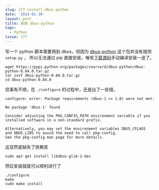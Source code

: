 ```yaml
---
slug: 177-install-dbus-python
date: '2014-01-30'
layout: post
title: 安装 dbus-python
tags:
  - Python
issue: 177
---
```


写一个 python 脚本需要用到 dbus，但因为 [dbus-python] 这个包并没有提供 `setup.py` ，
所以无法通过 pip 直接安装，唯有[下载源码][src]手动编译安装一途了。

    wget https://pypi.python.org/packages/source/d/dbus-python/dbus-python-0.84.0.tar.gz
    tar zxvf dbus-python-0.84.0.tar.gz
    cd dbus-python-0.84.0

但事有不顺，在 `./configure` 的过程中，还是出了一些错。

    configure: error: Package requirements (dbus-1 >= 1.0) were not met:

    No package 'dbus-1' found

    Consider adjusting the PKG_CONFIG_PATH environment variable if you
    installed software in a non-standard prefix.

    Alternatively, you may set the environment variables DBUS_CFLAGS
    and DBUS_LIBS to avoid the need to call pkg-config.
    See the pkg-config man page for more details.

这显然是缺失了依赖库

    sudo apt-get install libdbus-glib-1-dev

然后安装就就可以顺利进行了

    ./configure
    make
    sudo make install

[dbus-python]: https://pypi.python.org/pypi/dbus-python/0.84.0
[src]: https://pypi.python.org/packages/source/d/dbus-python/dbus-python-0.84.0.tar.gz
